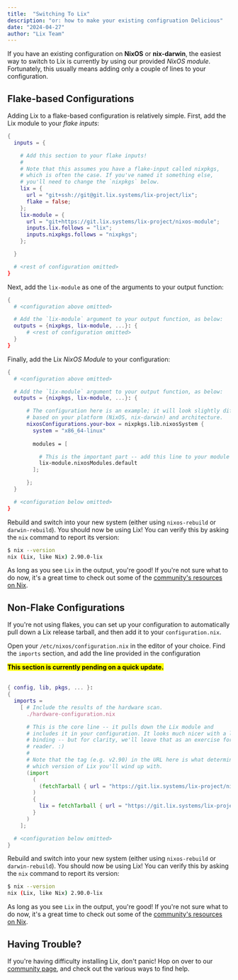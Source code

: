 ```yaml
---
title:  "Switching To Lix"
description: "or: how to make your existing configruation Delicious"
date: "2024-04-27"
author: "Lix Team"
---
```


If you have an existing configuration on **NixOS** or **nix-darwin**, the easiest way
to switch to Lix is currently by using our provided _NixOS module_. Fortunately, this
usually means adding only a couple of lines to your configuration.

## Flake-based Configurations

Adding Lix to a flake-based configuration is relatively simple. First, add the Lix module to your _flake inputs_:

```nix
{
  inputs = {

    # Add this section to your flake inputs!
    #
    # Note that this assumes you have a flake-input called nixpkgs,
    # which is often the case. If you've named it something else, 
    # you'll need to change the `nixpkgs` below.
    lix = {
      url = "git+ssh://git@git.lix.systems/lix-project/lix";
      flake = false;
    };
    lix-module = {
      url = "git+https://git.lix.systems/lix-project/nixos-module";
      inputs.lix.follows = "lix";
      inputs.nixpkgs.follows = "nixpkgs";
    };

  }

  # <rest of configuration omitted>
}
```

Next, add the `lix-module` as one of the arguments to your output function:

```nix
{
  # <configuration above omitted>

  # Add the `lix-module` argument to your output function, as below:
  outputs = {nixpkgs, lix-module, ...}: {
      # <rest of configuration omitted>
  }
}
```

Finally, add the Lix _NixOS Module_ to your configuration:

```nix
{
  # <configuration above omitted>

  # Add the `lix-module` argument to your output function, as below:
  outputs = {nixpkgs, lix-module, ...}: {

      # The configuration here is an example; it will look slightly different
      # based on your platform (NixOS, nix-darwin) and architecture.
      nixosConfigurations.your-box = nixpkgs.lib.nixosSystem {
        system = "x86_64-linux"
        
        modules = [

          # This is the important part -- add this line to your module list!
          lix-module.nixosModules.default
        ];

      };
  }

  # <configuration below omitted>
}
```

Rebuild and switch into your new system (either using `nixos-rebuild` or `darwin-rebuild`).
You should now be using Lix! You can verify this by asking the `nix` command to report its version:

```sh
$ nix --version
nix (Lix, like Nix) 2.90.0-lix
```

As long as you see `Lix` in the output, you're good! If you're not sure what to do now, it's a
great time to check out some of the [community's resources on Nix](/resources).


## Non-Flake Configurations

If you're not using flakes, you can set up your configuration to automatically pull down a
Lix release tarball, and then add it to your `configuration.nix`.

Open your `/etc/nixos/configuration.nix` in the editor of your choice. Find the `imports`
section, and add the line provided in the configuration 

<mark>
<b>This section is currently pending on a quick update.</b>
</mark>
<br/>
<br/>

```nix
{ config, lib, pkgs, ... }:
{
  imports =
    [ # Include the results of the hardware scan.
      ./hardware-configuration.nix

      # This is the core line -- it pulls down the Lix module and
      # includes it in your configuration. It looks much nicer with a let
      # binding -- but for clarity, we'll leave that as an exercise for the 
      # reader. :)
      #
      # Note that the tag (e.g. v2.90) in the URL here is what determines
      # which version of Lix you'll wind up with.
      (import 
        (
          (fetchTarball { url = "https://git.lix.systems/lix-project/nixos-module/archive/main.tar.gz"; }) + "/module.nix"
        ) 
        { 
          lix = fetchTarball { url = "https://git.lix.systems/lix-project/lix/archive/main.tar.gz"; }; 
        }
      )
    ];

  # <configuration below omitted>
}
```

Rebuild and switch into your new system (either using `nixos-rebuild` or `darwin-rebuild`).
You should now be using Lix! You can verify this by asking the `nix` command to report its version:

```sh
$ nix --version
nix (Lix, like Nix) 2.90.0-lix
```

As long as you see `Lix` in the output, you're good! If you're not sure what to do now, it's a
great time to check out some of the [community's resources on Nix](/resources).

## Having Trouble?

If you're having difficulty installing Lix, don't panic! Hop on over to our
[community page](/community), and check out the various ways to find help.
